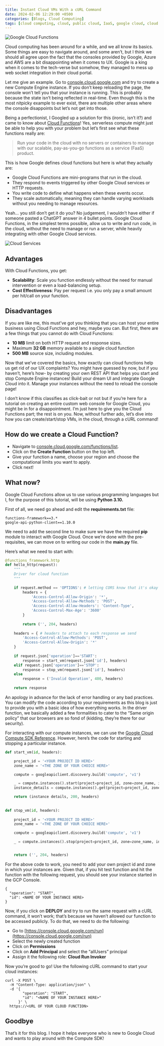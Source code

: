 ```yaml
---
title: Instant Cloud VMs With a cURL Command
date: 2024-02-06 12:29:00 +0500
categories: [Blogs, Cloud Computing]
tags: [cloud computing, cloud, public cloud, IaaS, google cloud, cloud functions, lambda functions]
---
```


![Google Cloud Functions](https://miro.medium.com/v2/resize:fit:720/format:webp/1*KG0wy_jsLaIAQONWKS0_9g.jpeg)

Cloud computing has been around for a while, and we all know its basics. Some things are easy to navigate around, and some aren’t, but I think we should all agree upon the fact that the consoles provided by Google, Azure and AWS are a bit disappointing when it comes to UX. Google is a king when it comes to the tech-verse but somehow, they managed to mess up web socket integration in their cloud portal.

Let me give an example. Go to [console.cloud.google.com](http://console.cloud.google.com) and try to create a new Compute Engine instance. If you don’t keep reloading the page, the console won’t tell you that your instance is running. This is probably because the state isn’t being reflected in real-time. Even though this is the most nitpicky example to ever exist, there are multiple other areas where the console disappoints but let’s not get into those.

Being a perfectionist, I Googled up a solution for this (ironic, isn’t it?) and came to know about [Cloud Functions](https://cloud.google.com/functions?hl=en)! Yes, serverless compute might just be able to help you with your problem but let’s first see what these functions really are:

> Run your code in the cloud with no servers or containers to manage with our scalable, pay-as-you-go functions as a service (FaaS) product.

This is how Google defines cloud functions but here is what they actually are:

*   Google Cloud Functions are mini-programs that run in the cloud.
*   They respond to events triggered by other Google Cloud services or HTTP requests.
*   You write code to define what happens when these events occur.
*   They scale automatically, meaning they can handle varying workloads without you needing to manage resources.

Yeah… you still don’t get it do you? No judgement, I wouldn’t have either if someone pasted a ChatGPT answer in 4 bullet points. Google Cloud Functions, in the simplest terms possible, allow us to write and run code, in the cloud, without the need to manage or run a server, while heavily integrating with other Google Cloud services.

![Cloud Services](https://miro.medium.com/v2/resize:fit:720/format:webp/1*wFA_0I7Ve1dUHs3hQQdoSQ.png)

## Advantages

With Cloud Functions, you get:

*   **Scalability**: Scale you function endlessly without the need for manual intervention or even a load-balancing setup.
*   **Cost Effectiveness**: Pay per request i.e. you only pay a small amount per hit/call on your function.

## Disadvantages

If you are like me, this must’ve got you thinking that you can host your entire business using Cloud Functions and hey, maybe you can. But first, there are a few things that you cannot do with Cloud Functions:

*   **10 MB** limit on both HTTP request and response sizes.
*   Maximum **32 GB** memory available to a single cloud function
*   **500 MB** source size, including modules.

Now that we’ve covered the basics, how exactly can cloud functions help us get rid of our UX complaints? You might have guessed by now, but if you haven’t, here’s how- by creating your own REST API that helps you start and stop Compute Engine instances! Build your dream UI and integrate Google Cloud into it. Manage your instances without the need to reload the console page!

I don’t know if this classifies as click-bait or not but if you’re here for a tutorial on creating an entire custom web console for Google Cloud, you might be in for a disappointment. I’m just here to give you the Cloud Functions part; the rest is on you. Now, without further ado, let’s dive into how you can create/start/stop VMs, in the cloud, through a cURL command!

## How do we create a Cloud Function?

*   Navigate to [console.cloud.google.com/functions/list](http://console.cloud.google.com/functions/list).
*   Click on the **Create Function** button on the top left.
*   Give your function a name, choose your region and choose the computational limits you want to apply.
*   Click next!

## What now?

Google Cloud Functions allow us to use various programming languages but I, for the purpose of this tutorial, will be using **Python 3.10.**

First of all, we need go ahead and edit the **requirements.txt** file:

```
functions-framework==3.*  
google-api-python-client==1.10.0
```

We need to add the second line to make sure we have the required **pip** module to interact with Google Cloud. Once we’re done with the pre-requisites, we can move on to writing our code in the **main.py** file.

Here’s what we need to start with:

```python
@functions_framework.http  
def hello_http(request):  
    """  
    Driver for cloud function  
    """  
  
    if request.method == 'OPTIONS': # letting CORS know that it's okay to hit GET/POST on this endpoint  
        headers = {  
            'Access-Control-Allow-Origin': '*',  
            'Access-Control-Allow-Methods': 'POST',  
            'Access-Control-Allow-Headers': 'Content-Type',  
            'Access-Control-Max-Age': '3600'  
        }  
  
        return ('', 204, headers)   
  
    headers = { # headers to attach to each response we send  
        'Access-Control-Allow-Methods': 'POST',  
        'Access-Control-Allow-Origin': '*'  
    }  
  
    if request.json['operation']=='START':  
        response = start_vm(request.json['id'], headers)  
    elif request.json['operation']=='STOP':  
        response = stop_vm(request.json['id'], headers)  
    else   
        response = ('Invalid Operation', 400, headers)  
  
    return response
```

An apology in advance for the lack of error handling or any bad practices. You can modify the code according to your requirements as this blog is just to provide you with a basic idea of how everything works. In the driver function, we basically added a few formalities to cater to the “Same origin policy” that our browsers are so fond of (kidding, they’re there for our security).

For interacting with our compute instances, we can use the [Google Cloud Compute SDK Reference](https://googleapis.github.io/google-api-python-client/docs/dyn/compute_v1.html). However, here’s the code for starting and stopping a particular instance.

```python
def start_vm(id, headers):  

    project_id = '<YOUR PROJECT ID HERE>'  
    zone_name = '<THE ZONE OF YOUR CHOICE HERE>'  

    compute = googleapiclient.discovery.build('compute', 'v1')  

    _ = compute.instances().start(project=project_id, zone=zone_name, instance=vm_name).execute()  
    instance_details = compute.instances().get(project=project_id, zone=zone_name, instance=id).execute()  

    return (instance details, 200, headers)  
  
  
def stop_vm(id, headers):  
  
    project_id = '<YOUR PROJECT ID HERE>'  
    zone_name = '<THE ZONE OF YOUR CHOICE HERE>'  

    compute = googleapiclient.discovery.build('compute', 'v1')  

    _ = compute.instances().stop(project=project_id, zone=zone_name, instance=vm_name).execute()  


    return ('', 204, headers)
```

For the above code to work, you need to add your own project id and zone in which your instances are. Given that, if you hit test function and hit the function with the following request, you should see your instance started in the GCP Console.

```
{  
  "operation": "START",  
  "id": <NAME OF YOUR INSTANCE HERE>  
}
```

Now, if you click on **DEPLOY** and try to run the same request with a cURL command, it won’t work; that’s because we haven’t allowed our function to be accessed publicly. To do that, we need to do the following:

*   Go to [https://console.cloud.google.com/run](https://console.cloud.google.com/run)
*   Select the newly created function
*   Click on **Permissions**
*   Click on **Add Principal** and select the “allUsers” principal
*   Assign it the following role: **Cloud Run Invoker**

Now you’re good to go! Use the following cURL command to start your cloud instances:

```
curl -X POST \
  -H "Content-Type: application/json" \
  -d '{  
        "operation": "START",  
        "id": "<NAME OF YOUR INSTANCE HERE>"  
      }' \  
  https://<URL OF YOUR CLOUD FUNCTION>
```

## Goodbye

That’s it for this blog. I hope it helps everyone who is new to Google Cloud and wants to play around with the Compute SDK!
